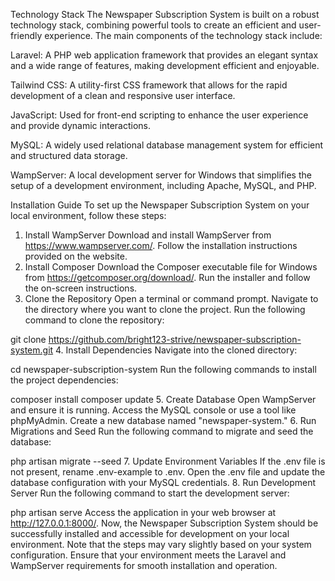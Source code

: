 Technology Stack
The Newspaper Subscription System is built on a robust technology stack, combining powerful tools to create an efficient and user-friendly experience. The main components of the technology stack include:

Laravel: A PHP web application framework that provides an elegant syntax and a wide range of features, making development efficient and enjoyable.

Tailwind CSS: A utility-first CSS framework that allows for the rapid development of a clean and responsive user interface.

JavaScript: Used for front-end scripting to enhance the user experience and provide dynamic interactions.

MySQL: A widely used relational database management system for efficient and structured data storage.

WampServer: A local development server for Windows that simplifies the setup of a development environment, including Apache, MySQL, and PHP.

Installation Guide
To set up the Newspaper Subscription System on your local environment, follow these steps:

1. Install WampServer
Download and install WampServer from https://www.wampserver.com/.
Follow the installation instructions provided on the website.
2. Install Composer
Download the Composer executable file for Windows from https://getcomposer.org/download/.
Run the installer and follow the on-screen instructions.
3. Clone the Repository
Open a terminal or command prompt.
Navigate to the directory where you want to clone the project.
Run the following command to clone the repository:

git clone https://github.com/bright123-strive/newspaper-subscription-system.git
4. Install Dependencies
Navigate into the cloned directory:


cd newspaper-subscription-system
Run the following commands to install the project dependencies:

composer install
composer update
5. Create Database
Open WampServer and ensure it is running.
Access the MySQL console or use a tool like phpMyAdmin.
Create a new database named "newspaper-system."
6. Run Migrations and Seed
Run the following command to migrate and seed the database:

php artisan migrate --seed
7. Update Environment Variables
If the .env file is not present, rename .env-example to .env.
Open the .env file and update the database configuration with your MySQL credentials.
8. Run Development Server
Run the following command to start the development server:

php artisan serve
Access the application in your web browser at http://127.0.0.1:8000/.
Now, the Newspaper Subscription System should be successfully installed and accessible for development on your local environment. Note that the steps may vary slightly based on your system configuration. Ensure that your environment meets the Laravel and WampServer requirements for smooth installation and operation.

